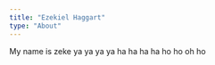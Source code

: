 ```yaml
---
title: "Ezekiel Haggart"
type: "About"
---
```



My name is zeke ya ya ya ya ha ha ha ha ho ho oh ho